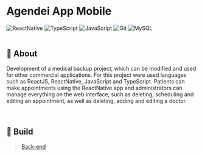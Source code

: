 <h1 style="font-weight: bold;">Agendei App Mobile</h1>

<div>
  <img src="https://img.shields.io/badge/React_Native-20232A?style=for-the-badge&logo=react&logoColor=61DAFB" alt="ReactNative" /> 
  <img src="https://img.shields.io/badge/TypeScript-007ACC?style=for-the-badge&logo=typescript&logoColor=white" alt="TypeScript" /> 
  <img src="https://img.shields.io/badge/JavaScript-323330?style=for-the-badge&logo=javascript&logoColor=F7DF1E" alt="JavaScript" /> 
  <img src="https://img.shields.io/badge/git-%23F05033.svg?style=for-the-badge&logo=git&logoColor=white" alt="Git" />
  <img src="https://img.shields.io/badge/-MySQL-4479A1?style=for-the-badge&logo=mysql&labelColor=4479A1&logoColor=FFF" alt="MySQL" />
</div>

<br />

<h2 id="started">📌 About</h2>

Development of a medical backup project, which can be modified and used for other commercial applications. For this project were used languages such as ReactJS, ReactNative, JavaScript and TypeScript. Patients can make appointments using the ReactNative app and administrators can manage everything on the web interface, such as deleting, scheduling and editing an appointment, as well as deleting, adding and editing a doctor.

<br />

## 🚀 Build

> [Back-end](https://github.com/amosbarbato/agendei-api)
